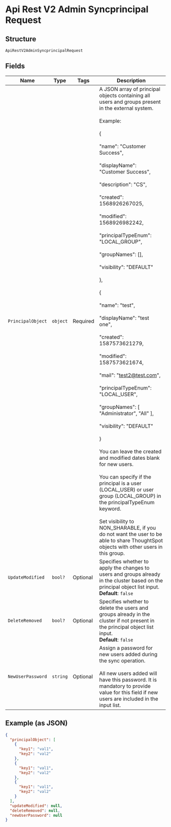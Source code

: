
# Api Rest V2 Admin Syncprincipal Request

## Structure

`ApiRestV2AdminSyncprincipalRequest`

## Fields

| Name | Type | Tags | Description |
|  --- | --- | --- | --- |
| `PrincipalObject` | `object` | Required | A JSON array of principal objects containing all users and groups present in the external system.<br><br>Example:<br><br>{<br><br>"name": "Customer Success",<br><br>"displayName": "Customer Success",<br><br>"description": "CS",<br><br>"created": 1568926267025,<br><br>"modified": 1568926982242,<br><br>"principalTypeEnum": "LOCAL_GROUP",<br><br>"groupNames": [],<br><br>"visibility": "DEFAULT"<br><br>},<br><br>{<br><br>"name": "test",<br><br>"displayName": "test one",<br><br>"created": 1587573621279,<br><br>"modified": 1587573621674,<br><br>"mail": "test2@test.com",<br><br>"principalTypeEnum": "LOCAL_USER",<br><br>"groupNames": [ "Administrator", "All" ],<br><br>"visibility": "DEFAULT"<br><br>}<br><br>You can leave the created and modified dates blank for new users.<br><br>You can specify if the principal is a user (LOCAL_USER) or user group (LOCAL_GROUP) in the principalTypeEnum keyword.<br><br>Set visibility to NON_SHARABLE, if you do not want the user to be able to share ThoughtSpot objects with other users in this group. |
| `UpdateModified` | `bool?` | Optional | Specifies whether to apply the changes to users and groups already in the cluster based on the principal object list input.<br>**Default**: `false` |
| `DeleteRemoved` | `bool?` | Optional | Specifies whether to delete the users and groups already in the cluster if not present in the principal object list input.<br>**Default**: `false` |
| `NewUserPassword` | `string` | Optional | Assign a password for new users added during the sync operation.<br><br>All new users added will have this password. It is mandatory to provide value for this field if new users are included in the input list. |

## Example (as JSON)

```json
{
  "principalObject": [
    {
      "key1": "val1",
      "key2": "val2"
    },
    {
      "key1": "val1",
      "key2": "val2"
    },
    {
      "key1": "val1",
      "key2": "val2"
    }
  ],
  "updateModified": null,
  "deleteRemoved": null,
  "newUserPassword": null
}
```

